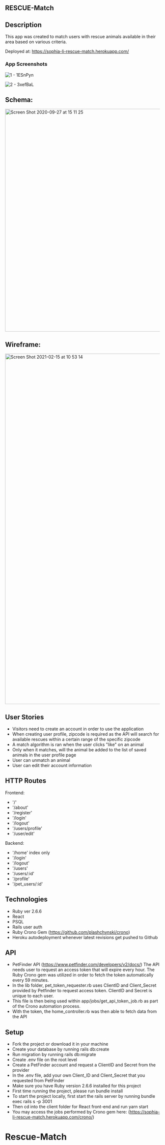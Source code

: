 ## RESCUE-Match

## Description
This app was created to match users with rescue animals available in their area based on various criteria. 

Deployed at: https://sophia-li-rescue-match.herokuapp.com/ 

### App Screenshots
![1 - 1ESnPyn](https://user-images.githubusercontent.com/59341273/107974089-b13a9880-6f7b-11eb-8d46-4ee043b0bc4e.png)

![2 - 3xefBaL](https://user-images.githubusercontent.com/59341273/107974086-b0a20200-6f7b-11eb-9847-7af6ae89a99c.jpg)

## Schema:
<img width="725" alt="Screen Shot 2020-09-27 at 15 11 25" src="https://user-images.githubusercontent.com/59341273/107974219-df1fdd00-6f7b-11eb-8b87-10d80918c481.png">


## Wireframe:
<img width="1141" alt="Screen Shot 2021-02-15 at 10 53 14" src="https://user-images.githubusercontent.com/59341273/107974319-07a7d700-6f7c-11eb-8005-6877d560e673.png">


## User Stories
- Visitors need to create an account in order to use the application
- When creating user profile, zipcode is required as the API will search for available rescues within a certain range of the specific zipcode
- A match algorithm is ran when the user clicks "like" on an animal
- Only when it matches, will the animal be added to the list of saved animals in the user profile page
- User can unmatch an animal
- User can edit their account information

## HTTP Routes

Frontend:
- '/'
- '/about'
- '/register'
- '/login'
- '/logout'
- '/users/profile'
- '/user/edit'

Backend:
- '/home' index only
- '/login'
- '/logout'
- '/users'
- '/users/:id'
- '/profile'
- '/pet_users/:id'

## Technologies

- Ruby ver 2.6.6
- React
- PSQL
- Rails user auth
- Ruby Crono Gem (https://github.com/plashchynski/crono)
- Heroku autodeployment whenever latest revisions get pushed to Github

## API
- PetFinder API (https://www.petfinder.com/developers/v2/docs/)
The API needs user to request an access token that will expire every hour. The Ruby Crono gem was utilized in order to fetch the token automatically every 59 minutes.
- In the lib folder, pet_token_requester.rb uses ClientID and Client_Secret provided by Petfinder to request access token. ClientID and Secret is unique to each user.
- This file is then being used within app/jobs/get_api_token_job.rb as part of the Crono automation process.
- With the token, the home_controller.rb was then able to fetch data from the API

## Setup

- Fork the project or download it in your machine
- Create your database by running rails db:create
- Run migration by running rails db:migrate
- Create .env file on the root level
- Create a PetFinder account and request a ClientID and Secret from the provider
- In the .env file, add your own Client_ID and Client_Secret that you requested from PetFinder
- Make sure you have Ruby version 2.6.6 installed for this project
- First time running the project, please run bundle install
- To start the project locally, first start the rails server by running bundle exec rails s -p 3001
- Then cd into the client folder for React front-end and run yarn start
- You may access the jobs performed by Crono gem here: (https://sophia-li-rescue-match.herokuapp.com/crono/)


# Rescue-Match
